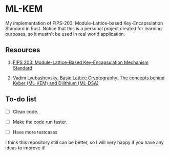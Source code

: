 # ML-KEM
My implementation of FIPS-203: Module-Lattice-based Key-Encapsulation Standard in Rust. Notice that this is a personal project created for learning purposes, so it mustn't be used in real world application.

## Resources
1. [FIPS 203: Module-Lattice-Based Key-Encapsulation Mechanism Standard](https://csrc.nist.gov/pubs/fips/203/final)

2. [Vadim Lyubashevsky, Basic Lattice Cryptography: The concepts behind Kyber (ML-KEM) and Dilithium (ML-DSA)](https://eprint.iacr.org/2024/1287.pdf)

## To-do list

- [ ] Clean code.

- [ ] Make the code run faster.

- [ ] Have more testcases

I think this repository still can be better, so I will very happy if you have any ideas to improve it! 